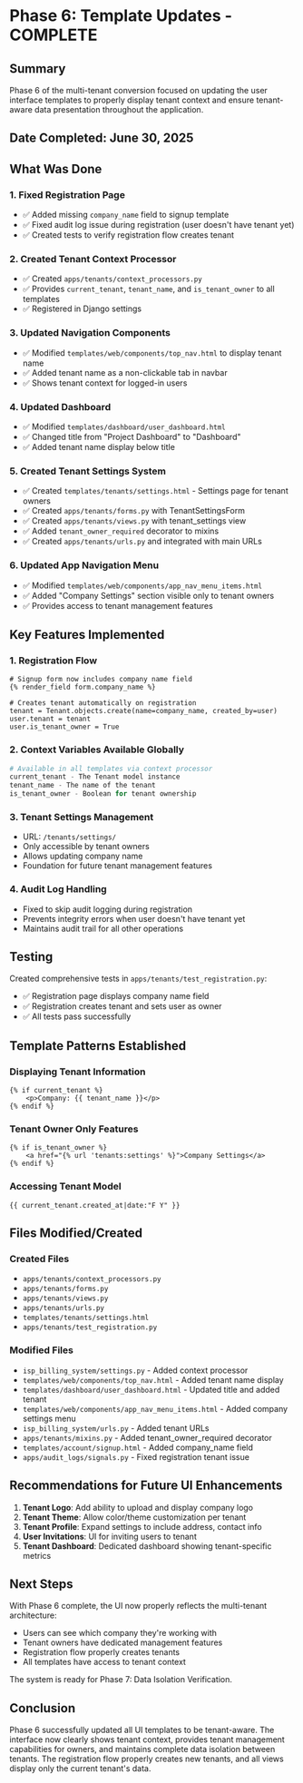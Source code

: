 # Phase 6: Template Updates - COMPLETE

## Summary
Phase 6 of the multi-tenant conversion focused on updating the user interface templates to properly display tenant context and ensure tenant-aware data presentation throughout the application.

## Date Completed: June 30, 2025

## What Was Done

### 1. Fixed Registration Page
- ✅ Added missing `company_name` field to signup template
- ✅ Fixed audit log issue during registration (user doesn't have tenant yet)
- ✅ Created tests to verify registration flow creates tenant

### 2. Created Tenant Context Processor
- ✅ Created `apps/tenants/context_processors.py`
- ✅ Provides `current_tenant`, `tenant_name`, and `is_tenant_owner` to all templates
- ✅ Registered in Django settings

### 3. Updated Navigation Components
- ✅ Modified `templates/web/components/top_nav.html` to display tenant name
- ✅ Added tenant name as a non-clickable tab in navbar
- ✅ Shows tenant context for logged-in users

### 4. Updated Dashboard
- ✅ Modified `templates/dashboard/user_dashboard.html`
- ✅ Changed title from "Project Dashboard" to "Dashboard"
- ✅ Added tenant name display below title

### 5. Created Tenant Settings System
- ✅ Created `templates/tenants/settings.html` - Settings page for tenant owners
- ✅ Created `apps/tenants/forms.py` with TenantSettingsForm
- ✅ Created `apps/tenants/views.py` with tenant_settings view
- ✅ Added `tenant_owner_required` decorator to mixins
- ✅ Created `apps/tenants/urls.py` and integrated with main URLs

### 6. Updated App Navigation Menu
- ✅ Modified `templates/web/components/app_nav_menu_items.html`
- ✅ Added "Company Settings" section visible only to tenant owners
- ✅ Provides access to tenant management features

## Key Features Implemented

### 1. Registration Flow
```django
# Signup form now includes company name field
{% render_field form.company_name %}

# Creates tenant automatically on registration
tenant = Tenant.objects.create(name=company_name, created_by=user)
user.tenant = tenant
user.is_tenant_owner = True
```

### 2. Context Variables Available Globally
```python
# Available in all templates via context processor
current_tenant - The Tenant model instance
tenant_name - The name of the tenant
is_tenant_owner - Boolean for tenant ownership
```

### 3. Tenant Settings Management
- URL: `/tenants/settings/`
- Only accessible by tenant owners
- Allows updating company name
- Foundation for future tenant management features

### 4. Audit Log Handling
- Fixed to skip audit logging during registration
- Prevents integrity errors when user doesn't have tenant yet
- Maintains audit trail for all other operations

## Testing

Created comprehensive tests in `apps/tenants/test_registration.py`:
- ✅ Registration page displays company name field
- ✅ Registration creates tenant and sets user as owner
- ✅ All tests pass successfully

## Template Patterns Established

### Displaying Tenant Information
```django
{% if current_tenant %}
    <p>Company: {{ tenant_name }}</p>
{% endif %}
```

### Tenant Owner Only Features
```django
{% if is_tenant_owner %}
    <a href="{% url 'tenants:settings' %}">Company Settings</a>
{% endif %}
```

### Accessing Tenant Model
```django
{{ current_tenant.created_at|date:"F Y" }}
```

## Files Modified/Created

### Created Files
- `apps/tenants/context_processors.py`
- `apps/tenants/forms.py`
- `apps/tenants/views.py`
- `apps/tenants/urls.py`
- `templates/tenants/settings.html`
- `apps/tenants/test_registration.py`

### Modified Files
- `isp_billing_system/settings.py` - Added context processor
- `templates/web/components/top_nav.html` - Added tenant name display
- `templates/dashboard/user_dashboard.html` - Updated title and added tenant
- `templates/web/components/app_nav_menu_items.html` - Added company settings menu
- `isp_billing_system/urls.py` - Added tenant URLs
- `apps/tenants/mixins.py` - Added tenant_owner_required decorator
- `templates/account/signup.html` - Added company_name field
- `apps/audit_logs/signals.py` - Fixed registration tenant issue

## Recommendations for Future UI Enhancements

1. **Tenant Logo**: Add ability to upload and display company logo
2. **Tenant Theme**: Allow color/theme customization per tenant
3. **Tenant Profile**: Expand settings to include address, contact info
4. **User Invitations**: UI for inviting users to tenant
5. **Tenant Dashboard**: Dedicated dashboard showing tenant-specific metrics

## Next Steps

With Phase 6 complete, the UI now properly reflects the multi-tenant architecture:
- Users can see which company they're working with
- Tenant owners have dedicated management features
- Registration flow properly creates tenants
- All templates have access to tenant context

The system is ready for Phase 7: Data Isolation Verification.

## Conclusion

Phase 6 successfully updated all UI templates to be tenant-aware. The interface now clearly shows tenant context, provides tenant management capabilities for owners, and maintains complete data isolation between tenants. The registration flow properly creates new tenants, and all views display only the current tenant's data.
